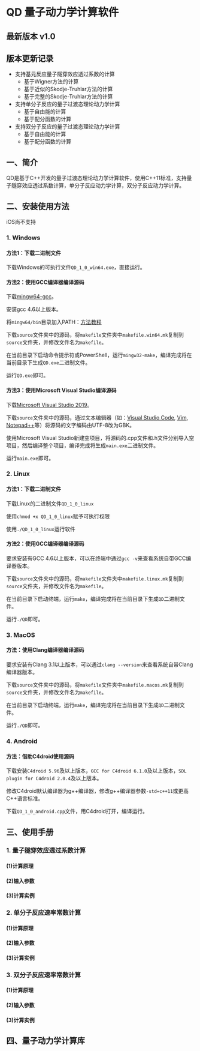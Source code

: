 # QD 量子动力学计算软件
## 最新版本 v1.0
## 版本更新记录
* 支持基元反应量子隧穿效应透过系数的计算              
  * 基于Wigner方法的计算                          
  * 基于近似的Skodje-Truhlar方法的计算            
  * 基于完整的Skodje-Truhlar方法的计算            
* 支持单分子反应的量子过渡态理论动力学计算            
  * 基于自由能的计算                              
  * 基于配分函数的计算                            
* 支持双分子反应的量子过渡态理论动力学计算            
  * 基于自由能的计算                              
  * 基于配分函数的计算                            
## 一、简介
QD是基于C++开发的量子过渡态理论动力学计算软件，使用C++11标准，支持量子隧穿效应透过系数计算，单分子反应动力学计算，双分子反应动力学计算。
## 二、安装使用方法
iOS尚不支持
### 1. Windows
#### 方法1：下载二进制文件
下载Windows的可执行文件```QD_1_0_win64.exe```，直接运行。
#### 方法2：使用GCC编译器编译源码
下载[mingw64-gcc](https://sourceforge.net/projects/mingw-w64/files/latest/download)。

安装gcc 4.6以上版本。

将```mingw64/bin```目录加入PATH：[方法教程](https://blog.csdn.net/Flood_Dragon/article/details/12363705)

下载```source```文件夹中的源码，将```makefile```文件夹中```makefile.win64.mk```复制到```source```文件夹，并修改文件名为```makefile```。

在当前目录下启动命令提示符或PowerShell，运行```mingw32-make```，编译完成将在当前目录下生成```QD.exe```二进制文件。

运行```QD.exe```即可。
#### 方法3：使用Microsoft Visual Studio编译源码
下载[Microsoft Visual Studio 2019](https://visualstudio.microsoft.com/zh-hans/downloads/)。

下载```source```文件夹中的源码，通过文本编辑器（如：[Visual Studio Code](https://code.visualstudio.com/), [Vim](https://www.vim.org/), [Notepad++](https://notepad-plus-plus.org/)等）将源码的文字编码由UTF-8改为GBK。

使用Microsoft Visual Studio新建空项目，将源码的.cpp文件和.h文件分别导入空项目，然后编译整个项目，编译完成将生成```main.exe```二进制文件。

运行```main.exe```即可。
### 2. Linux
#### 方法1：下载二进制文件
下载Linux的二进制文件```QD_1_0_linux```

使用```chmod +x QD_1_0_linux```赋予可执行权限

使用```./QD_1_0_linux```运行软件
#### 方法2：使用GCC编译器编译源码
要求安装有GCC 4.6以上版本，可以在终端中通过```gcc -v```来查看系统自带GCC编译器版本。

下载```source```文件夹中的源码，将```makefile```文件夹中```makefile.linux.mk```复制到```source```文件夹，并修改文件名为```makefile```。

在当前目录下启动终端，运行```make```，编译完成将在当前目录下生成```QD```二进制文件。

运行```./QD```即可。
### 3. MacOS
#### 方法：使用Clang编译器编译源码
要求安装有Clang 3.1以上版本，可以通过```clang --version```来查看系统自带Clang编译器版本。

下载```source```文件夹中的源码，将```makefile```文件夹中```makefile.macos.mk```复制到```source```文件夹，并修改文件名为```makefile```。

在当前目录下启动终端，运行```make```，编译完成将在当前目录下生成```QD```二进制文件。

运行```./QD```即可。
### 4. Android
#### 方法：借助C4droid使用源码
下载安装```C4droid 5.96```及以上版本，```GCC for C4droid 6.1.0```及以上版本，```SDL plugin for C4droid 2.0.4```及以上版本。

修改C4droid默认编译器为g++编译器，修改g++编译器参数```-std=c++11```或更高C++语言标准。

下载```QD_1_0_android.cpp```文件，用C4droid打开，编译运行。
## 三、使用手册
### 1. 量子隧穿效应透过系数计算
#### (1)计算原理
#### (2)输入参数
#### (3)计算实例
### 2. 单分子反应速率常数计算
#### (1)计算原理
#### (2)输入参数
#### (3)计算实例
### 3. 双分子反应速率常数计算
#### (1)计算原理
#### (2)输入参数
#### (3)计算实例
## 四、量子动力学计算库
